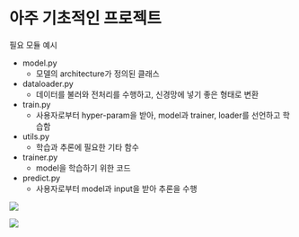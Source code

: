 # 아주 기초적인 프로젝트



필요 모듈 예시

- model.py
  - 모델의 architecture가 정의된 클래스
- dataloader.py
  - 데이터를 불러와 전처리를 수행하고, 신경망에 넣기 좋은 형태로 변환
- train.py
  - 사용자로부터 hyper-param을 받아, model과 trainer, loader를 선언하고 학습함
- utils.py
  - 학습과 추론에 필요한 기타 함수
- trainer.py
  - model을 학습하기 위한 코드
- predict.py
  - 사용자로부터 model과 input을 받아 추론을 수행



![](/Users/wyseo/dvlp/til/tutorial-pytorch/02-neural_network/mnist-classification/resource/1.png)

![](/Users/wyseo/dvlp/til/tutorial-pytorch/02-neural_network/mnist-classification/resource/2.png)

